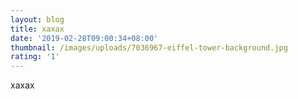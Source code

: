```yaml
---
layout: blog
title: xaxax
date: '2019-02-28T09:00:34+08:00'
thumbnail: /images/uploads/7036967-eiffel-tower-background.jpg
rating: '1'
---
```

xaxax
